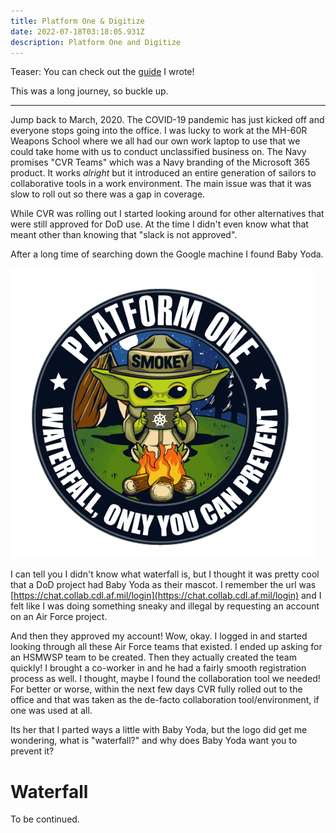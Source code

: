 ```yaml
---
title: Platform One & Digitize
date: 2022-07-18T03:18:05.931Z
description: Platform One and Digitize
---
```

Teaser: You can check out the [guide](https://alexjbuck.github.io/digitize-guide/) I wrote!

This was a long journey, so buckle up.

- - -

Jump back to March, 2020. The COVID-19 pandemic has just kicked off and everyone stops going into the office. I was lucky to work at the MH-60R Weapons School where we all had our own work laptop to use that we could take home with us to conduct unclassified business on. The Navy promises "CVR Teams" which was a Navy branding of the Microsoft 365 product. It works *alright* but it introduced an entire generation of sailors to collaborative tools in a work environment. The main issue was that it was slow to roll out so there was a gap in coverage.

While CVR was rolling out I started looking around for other alternatives that were still approved for DoD use. At the time I didn't even know what that meant other than knowing that "slack is not approved". 

After a long time of searching down the Google machine I found Baby Yoda.

![Platform One Baby Yoda](../assets/transparentyoda.png "Platform One Baby Yoda")

I can tell you I didn't know what waterfall is, but I thought it was pretty cool that a DoD project had Baby Yoda as their mascot. I remember the url was [https://chat.collab.cdl.af.mil/login](https://chat.collab.cdl.af.mil/login) and I felt like I was doing something sneaky and illegal by requesting an account on an Air Force project. 

And then they approved my account! Wow, okay. I logged in and started looking through all these Air Force teams that existed. I ended up asking for an HSMWSP team to be created. Then they actually created the team quickly! I brought a co-worker in and he had a fairly smooth registration process as well. I thought, maybe I found the collaboration tool we needed! For better or worse, within the next few days CVR fully rolled out to the office and that was taken as the de-facto collaboration tool/environment, if one was used at all.

Its her that I parted ways a little with Baby Yoda, but the logo did get me wondering, what is "waterfall?" and why does Baby Yoda want you to prevent it?

# Waterfall

To be continued.